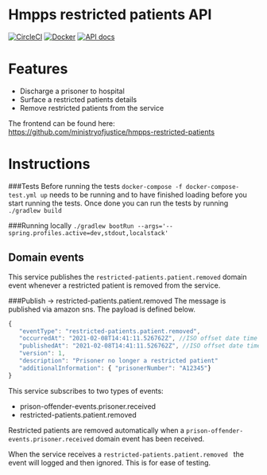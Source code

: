 # Hmpps restricted patients API
[![CircleCI](https://circleci.com/gh/ministryofjustice/hmpps-restricted-patients-api/tree/main.svg?style=svg)](https://circleci.com/gh/ministryofjustice/prisoner-offender-search)
[![Docker](https://quay.io/repository/hmpps/hmpps-restricted-patients-api/status)](https://quay.io/repository/hmpps/prisoner-offender-search/status)
[![API docs](https://img.shields.io/badge/API_docs_-view-85EA2D.svg?logo=swagger)](https://restricted-patients-api-dev.hmpps.service.justice.gov.uk/swagger-ui/index.html?configUrl=/v3/api-docs/swagger-config)

# Features
* Discharge  a prisoner to hospital 
* Surface a restricted patients details
* Remove restricted patients from the service 

The frontend can be found here: <https://github.com/ministryofjustice/hmpps-restricted-patients>

# Instructions
###Tests
Before running the tests `docker-compose -f docker-compose-test.yml up` needs to be running and to have finished loading 
before you start running the tests. Once done you can run the tests by running `./gradlew build`

###Running locally 
`./gradlew bootRun --args='--spring.profiles.active=dev,stdout,localstack'`

## Domain events
This service publishes the  `restricted-patients.patient.removed` domain event whenever a restricted patient 
is removed from the service. 

###Publish -> restricted-patients.patient.removed
The message is published via amazon sns. The payload is defined below. 
```javascript
{
   "eventType": "restricted-patients.patient.removed",
   "occurredAt": "2021-02-08T14:41:11.526762Z", //ISO offset date time when the restricted patient was removed
   "publishedAt": "2021-02-08T14:41:11.526762Z", //ISO offset date time when the event was published
   "version": 1, 
   "description": "Prisoner no longer a restricted patient"     
   "additionalInformation": { "prisonerNumber": "A12345"}     
}
```

This service subscribes to two types of events:
* prison-offender-events.prisoner.received
* restricted-patients.patient.removed 

Restricted patients are removed automatically when a `prison-offender-events.prisoner.received` domain event has been received.

When the service receives a `restricted-patients.patient.removed ` the event will logged and then ignored. This is for ease of testing.

